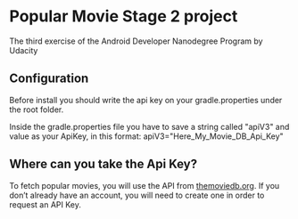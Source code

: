 # Popular Movie Stage 2 project


The third exercise of the Android Developer Nanodegree Program by Udacity

## Configuration
Before install you should write the api key on your gradle.properties under the root folder.

Inside the gradle.properties file you have to save a string called "apiV3" and value as your ApiKey, in this format:
apiV3="Here_My_Movie_DB_Api_Key"

## Where can you take the Api Key?
To fetch popular movies, you will use the API from [themoviedb.org](www.themoviedb.org).
If you don’t already have an account, you will need to create one in order to request an API Key.